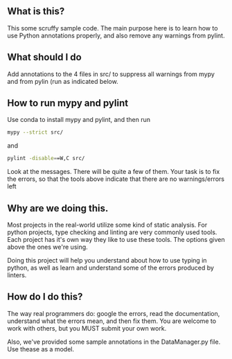 ## What is this?

This some scruffy sample code. The main purpose here is to learn how to use Python annotations properly,
and also remove any warnings from pylint. 

## What should I do

Add annotations to the 4 files in src/ to suppress all warnings from mypy and from 
pylin (run as indicated below.

## How to run mypy and pylint

Use conda to install mypy and pylint, and then run

```bash
mypy --strict src/
```

and

```bash
pylint -disable==W,C src/

```
Look at the messages.  There will be quite a few of them. Your task 
is to fix the errors, so that the tools above 
indicate that there are no warnings/errors  left

## Why are we doing this. 

Most projects in the real-world utilize some kind of static analysis. For python projects, 
type checking and linting are very commonly used tools. Each project has it's own way they like
to use these tools. The options given above the ones we're using. 

Doing this project will help you understand about how to use typing in python, as well as learn
and understand some of the errors produced by linters. 

## How do I do this? 

The way real programmers do: google the errors, read the documentation, understand what
the errors mean, and then fix them. You are welcome to work with others, but you MUST submit
your own work. 

Also, we've provided some sample annotations in the DataManager.py file. Use thease as a model. 

